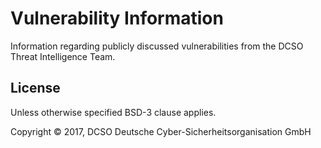 # Vulnerability Information

Information regarding publicly discussed vulnerabilities from the DCSO Threat Intelligence Team.

## License

Unless otherwise specified BSD-3 clause applies.

Copyright &copy; 2017, DCSO Deutsche Cyber-Sicherheitsorganisation GmbH 

